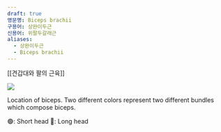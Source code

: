 ```yaml
---
draft: true
영문명: Biceps brachii
구용어: 상완이두근
신용어: 위팔두갈래근
aliases:
  - 상완이두근
  - Biceps brachii
---
```


[[견갑대와 팔의 근육]]


![](https://upload.wikimedia.org/wikipedia/commons/thumb/5/5d/Biceps_brachii_muscle06.png/440px-Biceps_brachii_muscle06.png)

Location of biceps. Two different colors represent two different bundles which compose biceps.

🟢: Short head
🔴: Long head